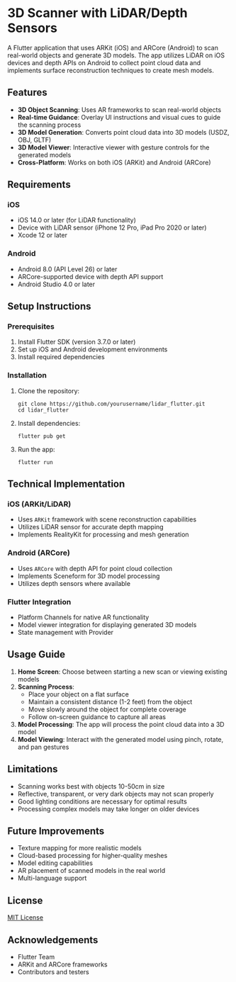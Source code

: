 # 3D Scanner with LiDAR/Depth Sensors

A Flutter application that uses ARKit (iOS) and ARCore (Android) to scan real-world objects and generate 3D models. The app utilizes LiDAR on iOS devices and depth APIs on Android to collect point cloud data and implements surface reconstruction techniques to create mesh models.

## Features

- **3D Object Scanning**: Uses AR frameworks to scan real-world objects
- **Real-time Guidance**: Overlay UI instructions and visual cues to guide the scanning process
- **3D Model Generation**: Converts point cloud data into 3D models (USDZ, OBJ, GLTF)
- **3D Model Viewer**: Interactive viewer with gesture controls for the generated models
- **Cross-Platform**: Works on both iOS (ARKit) and Android (ARCore)

## Requirements

### iOS
- iOS 14.0 or later (for LiDAR functionality)
- Device with LiDAR sensor (iPhone 12 Pro, iPad Pro 2020 or later)
- Xcode 12 or later

### Android
- Android 8.0 (API Level 26) or later
- ARCore-supported device with depth API support
- Android Studio 4.0 or later

## Setup Instructions

### Prerequisites
1. Install Flutter SDK (version 3.7.0 or later)
2. Set up iOS and Android development environments
3. Install required dependencies

### Installation
1. Clone the repository:
   ```
   git clone https://github.com/yourusername/lidar_flutter.git
   cd lidar_flutter
   ```

2. Install dependencies:
   ```
   flutter pub get
   ```

3. Run the app:
   ```
   flutter run
   ```

## Technical Implementation

### iOS (ARKit/LiDAR)
- Uses `ARKit` framework with scene reconstruction capabilities
- Utilizes LiDAR sensor for accurate depth mapping
- Implements RealityKit for processing and mesh generation

### Android (ARCore)
- Uses `ARCore` with depth API for point cloud collection
- Implements Sceneform for 3D model processing
- Utilizes depth sensors where available

### Flutter Integration
- Platform Channels for native AR functionality
- Model viewer integration for displaying generated 3D models
- State management with Provider

## Usage Guide

1. **Home Screen**: Choose between starting a new scan or viewing existing models
2. **Scanning Process**:
   - Place your object on a flat surface
   - Maintain a consistent distance (1-2 feet) from the object
   - Move slowly around the object for complete coverage
   - Follow on-screen guidance to capture all areas
3. **Model Processing**: The app will process the point cloud data into a 3D model
4. **Model Viewing**: Interact with the generated model using pinch, rotate, and pan gestures

## Limitations

- Scanning works best with objects 10-50cm in size
- Reflective, transparent, or very dark objects may not scan properly
- Good lighting conditions are necessary for optimal results
- Processing complex models may take longer on older devices

## Future Improvements

- Texture mapping for more realistic models
- Cloud-based processing for higher-quality meshes
- Model editing capabilities
- AR placement of scanned models in the real world
- Multi-language support

## License

[MIT License](LICENSE)

## Acknowledgements

- Flutter Team
- ARKit and ARCore frameworks
- Contributors and testers
